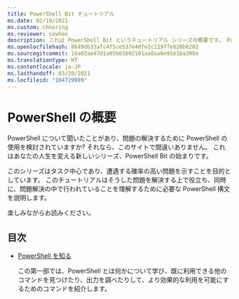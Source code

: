 ```yaml
---
title: PowerShell Bit チュートリアル
ms.date: 02/19/2021
ms.custom: chnoring
ms.reviewer: sewhee
description: これは PowerShell Bit というチュートリアル シリーズの概要です。 PowerShell を少しずつ学習しましょう。
ms.openlocfilehash: 8649db33afc4f5ce537e40fe2c1197fe820b6202
ms.sourcegitcommit: 16a02ae47d1a85b01692101aa0aa6e91e1ba398e
ms.translationtype: HT
ms.contentlocale: ja-JP
ms.lasthandoff: 03/20/2021
ms.locfileid: "104729989"
---
```

# <a name="introduction-to-powershell"></a>PowerShell の概要

PowerShell について聞いたことがあり、問題の解決するために PowerShell の使用を検討されていますか? それなら、このサイトで間違いありません。 これはあなたの人生を変える新しいシリーズ、PowerShell Bit の始まりです。

このシリーズはタスク中心であり、遭遇する確率の高い問題を示すことを目的としています。 このチュートリアルはそうした問題を解決する上で役立ち、同時に、問題解決の中で行われていることを理解するために必要な PowerShell 構文を説明します。

楽しみながらお読みください。

## <a name="table-of-contents"></a>目次

- [PowerShell を知る](./01-discover-powershell.md)

  この第一部では、PowerShell とは何かについて学び、既に利用できる他のコマンドを見つけたり、出力を調べたりして、より効果的な利用を可能にするためのコマンドを紹介します。
